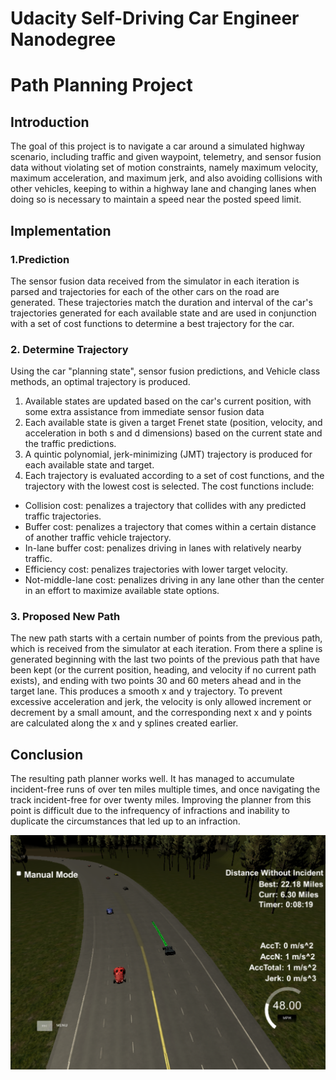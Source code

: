# Udacity Self-Driving Car Engineer Nanodegree
# Path Planning Project

## Introduction

The goal of this project is to navigate a car around a simulated highway scenario, including traffic and given waypoint, telemetry, and sensor fusion data without violating set of motion constraints, namely maximum velocity, maximum acceleration, and maximum jerk, and also avoiding collisions with other vehicles, keeping to within a highway lane and changing lanes when doing so is necessary to maintain a speed near the posted speed limit.


## Implementation

### 1.Prediction

The sensor fusion data received from the simulator in each iteration is parsed and trajectories for each of the other cars on the road are generated. These trajectories match the duration and interval of the car's trajectories generated for each available state and are used in conjunction with a set of cost functions to determine a best trajectory for the car. 

### 2. Determine Trajectory

Using the car "planning state", sensor fusion predictions, and Vehicle class methods, an optimal trajectory is produced. 

1. Available states are updated based on the car's current position, with some extra assistance from immediate sensor fusion data 
2. Each available state is given a target Frenet state (position, velocity, and acceleration in both s and d dimensions) based on the current state and the traffic predictions. 
3. A quintic polynomial, jerk-minimizing (JMT) trajectory is produced for each available state and target.
4. Each trajectory is evaluated according to a set of cost functions, and the trajectory with the lowest cost is selected. The cost functions include:
  - Collision cost: penalizes a trajectory that collides with any predicted traffic trajectories.
  - Buffer cost: penalizes a trajectory that comes within a certain distance of another traffic vehicle trajectory.
  - In-lane buffer cost: penalizes driving in lanes with relatively nearby traffic.
  - Efficiency cost: penalizes trajectories with lower target velocity.
  - Not-middle-lane cost: penalizes driving in any lane other than the center in an effort to maximize available state options.

### 3. Proposed New Path

The new path starts with a certain number of points from the previous path, which is received from the simulator at each iteration. From there a spline is generated beginning with the last two points of the previous path that have been kept (or the current position, heading, and velocity if no current path exists), and ending with two points 30 and 60 meters ahead and in the target lane. This produces a smooth x and y trajectory. To prevent excessive acceleration and jerk, the velocity is only allowed increment or decrement by a small amount, and the corresponding next x and y points are calculated along the x and y splines created earlier. 

## Conclusion

The resulting path planner works well. It has managed to accumulate incident-free runs of over ten miles multiple times, and once navigating the track incident-free for over twenty miles. Improving the planner from this point is difficult due to the infrequency of infractions and inability to duplicate the circumstances that led up to an infraction. 

![22 miles](./screenshot.png)
